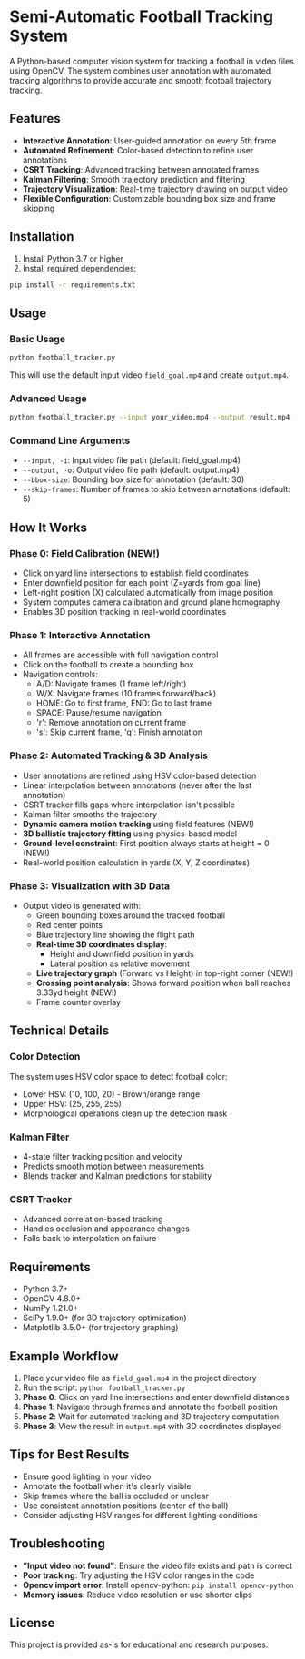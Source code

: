 # Semi-Automatic Football Tracking System

A Python-based computer vision system for tracking a football in video files using OpenCV. The system combines user annotation with automated tracking algorithms to provide accurate and smooth football trajectory tracking.

## Features

- **Interactive Annotation**: User-guided annotation on every 5th frame
- **Automated Refinement**: Color-based detection to refine user annotations
- **CSRT Tracking**: Advanced tracking between annotated frames
- **Kalman Filtering**: Smooth trajectory prediction and filtering
- **Trajectory Visualization**: Real-time trajectory drawing on output video
- **Flexible Configuration**: Customizable bounding box size and frame skipping

## Installation

1. Install Python 3.7 or higher
2. Install required dependencies:

```bash
pip install -r requirements.txt
```

## Usage

### Basic Usage

```bash
python football_tracker.py
```

This will use the default input video `field_goal.mp4` and create `output.mp4`.

### Advanced Usage

```bash
python football_tracker.py --input your_video.mp4 --output result.mp4 --bbox-size 25 --skip-frames 3
```

### Command Line Arguments

- `--input, -i`: Input video file path (default: field_goal.mp4)
- `--output, -o`: Output video file path (default: output.mp4)
- `--bbox-size`: Bounding box size for annotation (default: 30)
- `--skip-frames`: Number of frames to skip between annotations (default: 5)

## How It Works

### Phase 0: Field Calibration (NEW!)
- Click on yard line intersections to establish field coordinates
- Enter downfield position for each point (Z=yards from goal line)
- Left-right position (X) calculated automatically from image position
- System computes camera calibration and ground plane homography
- Enables 3D position tracking in real-world coordinates

### Phase 1: Interactive Annotation
- All frames are accessible with full navigation control
- Click on the football to create a bounding box
- Navigation controls:
  - A/D: Navigate frames (1 frame left/right)
  - W/X: Navigate frames (10 frames forward/back)
  - HOME: Go to first frame, END: Go to last frame
  - SPACE: Pause/resume navigation
  - 'r': Remove annotation on current frame
  - 's': Skip current frame, 'q': Finish annotation

### Phase 2: Automated Tracking & 3D Analysis
- User annotations are refined using HSV color-based detection
- Linear interpolation between annotations (never after the last annotation)
- CSRT tracker fills gaps where interpolation isn't possible
- Kalman filter smooths the trajectory
- **Dynamic camera motion tracking** using field features (NEW!)
- **3D ballistic trajectory fitting** using physics-based model
- **Ground-level constraint**: First position always starts at height = 0 (NEW!)
- Real-world position calculation in yards (X, Y, Z coordinates)

### Phase 3: Visualization with 3D Data
- Output video is generated with:
  - Green bounding boxes around the tracked football
  - Red center points
  - Blue trajectory line showing the flight path
  - **Real-time 3D coordinates display**:
    - Height and downfield position in yards
    - Lateral position as relative movement
  - **Live trajectory graph** (Forward vs Height) in top-right corner (NEW!)
  - **Crossing point analysis**: Shows forward position when ball reaches 3.33yd height (NEW!)
  - Frame counter overlay

## Technical Details

### Color Detection
The system uses HSV color space to detect football color:
- Lower HSV: (10, 100, 20) - Brown/orange range
- Upper HSV: (25, 255, 255)
- Morphological operations clean up the detection mask

### Kalman Filter
- 4-state filter tracking position and velocity
- Predicts smooth motion between measurements
- Blends tracker and Kalman predictions for stability

### CSRT Tracker
- Advanced correlation-based tracking
- Handles occlusion and appearance changes
- Falls back to interpolation on failure

## Requirements

- Python 3.7+
- OpenCV 4.8.0+
- NumPy 1.21.0+
- SciPy 1.9.0+ (for 3D trajectory optimization)
- Matplotlib 3.5.0+ (for trajectory graphing)

## Example Workflow

1. Place your video file as `field_goal.mp4` in the project directory
2. Run the script: `python football_tracker.py`
3. **Phase 0**: Click on yard line intersections and enter downfield distances
4. **Phase 1**: Navigate through frames and annotate the football position
5. **Phase 2**: Wait for automated tracking and 3D trajectory computation
6. **Phase 3**: View the result in `output.mp4` with 3D coordinates displayed

## Tips for Best Results

- Ensure good lighting in your video
- Annotate the football when it's clearly visible
- Skip frames where the ball is occluded or unclear
- Use consistent annotation positions (center of the ball)
- Consider adjusting HSV ranges for different lighting conditions

## Troubleshooting

- **"Input video not found"**: Ensure the video file exists and path is correct
- **Poor tracking**: Try adjusting the HSV color ranges in the code
- **Opencv import error**: Install opencv-python: `pip install opencv-python`
- **Memory issues**: Reduce video resolution or use shorter clips

## License

This project is provided as-is for educational and research purposes.
